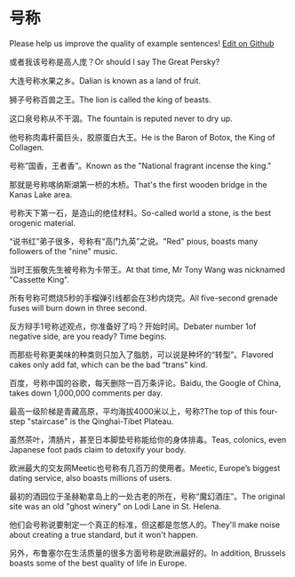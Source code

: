 # 号称

Please help us improve the quality of example sentences! [Edit on Github](https://github.com/jiyushe/jiyu-example-sentence-source/blob/main/chinese/haocheng.md)

<p><span class="chinese">或者我该号称是高人庞？</span><span class="english">Or should I say The Great Persky?</span></p>

<p><span class="chinese">大连号称水果之乡。</span><span class="english">Dalian is known as a land of fruit.</span></p>

<p><span class="chinese">狮子号称百兽之王。</span><span class="english">The lion is called the king of beasts.</span></p>

<p><span class="chinese">这口泉号称从不干涸。</span><span class="english">The fountain is reputed never to dry up.</span></p>

<p><span class="chinese">他号称肉毒杆菌巨头，胶原蛋白大王。</span><span class="english">He is the Baron of Botox, the King of Collagen.</span></p>

<p><span class="chinese">号称”国香，王者香”。</span><span class="english">Known as the "National fragrant incense the king."</span></p>

<p><span class="chinese">那就是号称喀纳斯湖第一桥的木桥。</span><span class="english">That's the first wooden bridge in the Kanas Lake area.</span></p>

<p><span class="chinese">号称天下第一石，是造山的绝佳材料。</span><span class="english">So-called world a stone, is the best orogenic material.</span></p>

<p><span class="chinese">“说书红”弟子很多，号称有“高门九英”之说。</span><span class="english">"Red" pious, boasts many followers of the "nine" music.</span></p>

<p><span class="chinese">当时王振敬先生被号称为卡带王。</span><span class="english">At that time, Mr Tony Wang was nicknamed "Cassette King".</span></p>

<p><span class="chinese">所有号称可燃烧5秒的手榴弹引线都会在3秒内烧完。</span><span class="english">All five-second grenade fuses will burn down in three second.</span></p>

<p><span class="chinese">反方辩手1号称述观点，你准备好了吗？开始时间。</span><span class="english">Debater number 1of negative side, are you ready? Time begins.</span></p>

<p><span class="chinese">而那些号称更美味的种类则只加入了脂肪，可以说是种坏的“转型”。</span><span class="english">Flavored cakes only add fat, which can be the bad “trans” kind.</span></p>

<p><span class="chinese">百度，号称中国的谷歌，每天删除一百万条评论。</span><span class="english">Baidu, the Google of China, takes down 1,000,000 comments per day.</span></p>

<p><span class="chinese">最高一级阶梯是青藏高原，平均海拔4000米以上，号称?</span><span class="english">The top of this four-step "staircase" is the Qinghai-Tibet Plateau.</span></p>

<p><span class="chinese">虽然茶叶，清肠片，甚至日本脚垫号称能给你的身体排毒。</span><span class="english">Teas, colonics, even Japanese foot pads claim to detoxify your body.</span></p>

<p><span class="chinese">欧洲最大的交友网Meetic也号称有几百万的使用者。</span><span class="english">Meetic, Europe’s biggest dating service, also boasts millions of users.</span></p>

<p><span class="chinese">最初的酒园位于圣赫勒拿岛上的一处古老的所在，号称“魔幻酒庄”。</span><span class="english">The original site was an old "ghost winery" on Lodi Lane in St. Helena.</span></p>

<p><span class="chinese">他们会号称说要制定一个真正的标准，但这都是忽悠人的。</span><span class="english">They'll make noise about creating a true standard, but it won't happen.</span></p>

<p><span class="chinese">另外，布鲁塞尔在生活质量的很多方面号称是欧洲最好的。</span><span class="english">In addition, Brussels boasts some of the best quality of life in Europe.</span></p>

